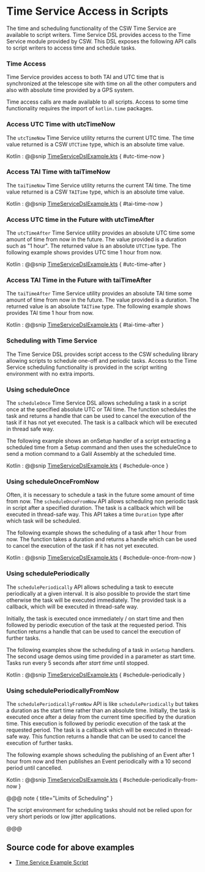 # Time Service Access in Scripts

The time and scheduling functionality of the CSW Time Service are available to script writers. Time Service DSL provides access to the 
Time Service module provided by CSW. This DSL exposes the following API calls to script writers to access time and schedule tasks.

### Time Access

Time Service provides access to both TAI and UTC time that is synchronized at the telescope site with time on all the other computers
and also with absolute time provided by a GPS system.

Time access calls are made available to all scripts. Access to some time functionality requires the import of `kotlin.time` packages. 

### Access UTC Time with utcTimeNow

The `utcTimeNow` Time Service utility returns the current UTC time. The time value returned is a CSW `UTCTime` type, which is an absolute time value.

Kotlin
:   @@snip [TimeServiceDslExample.kts](../../../../../../examples/src/main/kotlin/esw/ocs/scripts/examples/paradox/TimeServiceDslExample.kts) { #utc-time-now }

### Access TAI Time with taiTimeNow

The `taiTimeNow` Time Service utility returns the current TAI time. The time value returned is a CSW `TAITime` type, which is an absolute time value.

Kotlin
:   @@snip [TimeServiceDslExample.kts](../../../../../../examples/src/main/kotlin/esw/ocs/scripts/examples/paradox/TimeServiceDslExample.kts) { #tai-time-now }

### Access UTC time in the Future with utcTimeAfter

The `utcTimeAfter` Time Service utility provides an absolute UTC time some amount of time from now in the future. The value
provided is a duration such as "1 hour". The returned value is an absolute `UTCTime` type. The following example shows provides UTC time 1 hour from now.

Kotlin
:   @@snip [TimeServiceDslExample.kts](../../../../../../examples/src/main/kotlin/esw/ocs/scripts/examples/paradox/TimeServiceDslExample.kts) { #utc-time-after }

### Access TAI Time in the Future with taiTimeAfter

The `taiTimeAfter` Time Service utility provides an absolute TAI time some amount of time from now in the future. The value
provided is a duration. The returned value is an absolute `TAITime` type. The following example shows provides TAI time 1 hour from now.

Kotlin
:   @@snip [TimeServiceDslExample.kts](../../../../../../examples/src/main/kotlin/esw/ocs/scripts/examples/paradox/TimeServiceDslExample.kts) { #tai-time-after }

### Scheduling with Time Service

The Time Service DSL provides script access to the CSW scheduling library allowing scripts to schedule one-off and periodic tasks.
Access to the Time Service scheduling functionality is provided in the script writing environment with no extra imports.

### Using scheduleOnce

The `scheduleOnce` Time Service DSL allows scheduling a task in a script once at the specified absolute UTC or TAI time. The function schedules the task and 
returns a handle that can be used to cancel the execution of the task if it has not yet executed. 
The task is a callback which will be executed in thread safe way.

The following example shows an onSetup handler of a script extracting a scheduled time from a Setup command and then uses
 the scheduleOnce to send a motion command to a Galil Assembly at the scheduled time.

Kotlin
:   @@snip [TimeServiceDslExample.kts](../../../../../../examples/src/main/kotlin/esw/ocs/scripts/examples/paradox/TimeServiceDslExample.kts) { #schedule-once }

### Using scheduleOnceFromNow

Often, it is necessary to schedule a task in the future some amount of time from now.
The `scheduleOnceFromNow` API allows scheduling non periodic task in script after a specified duration. The task is a callback which will be 
executed in thread-safe way. This API takes a time `Duration` type after which task will be scheduled.

The following example shows the scheduling of a task after 1 hour from now. The function takes a duration and returns a handle 
which can be used to cancel the execution of the task if it has not yet executed.

Kotlin
:   @@snip [TimeServiceDslExample.kts](../../../../../../examples/src/main/kotlin/esw/ocs/scripts/examples/paradox/TimeServiceDslExample.kts) { #schedule-once-from-now }

### Using schedulePeriodically

The `schedulePeriodically` API allows scheduling a task to execute periodically at a given interval. It is also possible to provide the start time otherwise the task will be 
executed immediately. The provided task is a callback, which will be executed in thread-safe way.

Initially, the task is executed once immediately / on start time and then followed by periodic execution of the task at the requested period. 
This function returns a handle that can be used to cancel the execution of further tasks.

The following examples show the scheduling of a task in `onSetup` handlers. The second usage demos using time provided in a parameter as start time. Tasks run
every 5 seconds after *start time* until stopped.

Kotlin
:   @@snip [TimeServiceDslExample.kts](../../../../../../examples/src/main/kotlin/esw/ocs/scripts/examples/paradox/TimeServiceDslExample.kts) { #schedule-periodically }

### Using schedulePeriodicallyFromNow

The `schedulePeriodicallyFromNow` API is like `schedulePeriodically` but takes a duration as the start time rather than an absolute time. 
Initially, the task is executed once after a delay from the current time specified by the duration time. This execution is followed by periodic execution of the task at the requested period. 
The task is a callback which will be executed in thread-safe way. This function returns a handle that can be used to cancel the execution of further tasks.

The following example shows scheduling the publishing of an Event after 1 hour from now and then publishes an Event periodically with a 10 second period
until cancelled. 

Kotlin
:   @@snip [TimeServiceDslExample.kts](../../../../../../examples/src/main/kotlin/esw/ocs/scripts/examples/paradox/TimeServiceDslExample.kts) { #schedule-periodically-from-now }

@@@ note { title="Limits of Scheduling" }

The script environment for scheduling tasks should not be relied upon for very short periods or low jitter applications.  

@@@

## Source code for above examples

* [Time Service Example Script]($github.base_url$/examples/src/main/kotlin/esw/ocs/scripts/examples/paradox/TimeServiceDslExample.kts)
